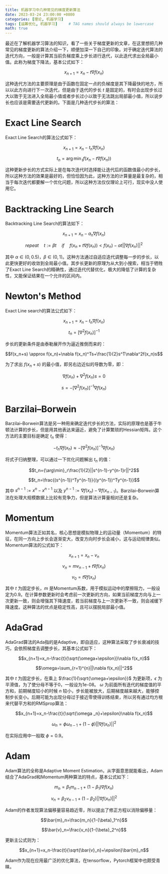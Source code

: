 ```yaml
---
title: 机器学习中几种常见的梯度更新算法
date: 2023-03-24 23:00:00 +0800
categories: [理论, 机器学习]
tags: [运筹优化, 机器学习]     # TAG names should always be lowercase
math: true
---
```



最近在了解机器学习算法的知识，看了一些关于梯度更新的文章，在这里想把几种常见的梯度更新的算法介绍一下，顺便加深一下自己的印象。对于确定迭代算法的迭代方向，一般是计算其当前负梯度乘上步长进行迭代，以此迭代求出全局最小值。此称为梯度下降法，基本公式如下： 

$$x_{n+1}=x_n-t\nabla f(x_n)$$  

这种迭代方法的主要原理是由于函数在固定一点的负梯度是其下降最快的地方，所以以此方向进行下一次迭代，但是由于迭代的步长 $t$ 是固定的，有时会出现步长过大以致于无法进入全局最小值或者步长过小以致于无法跳出局部最小值，所以说步长也应该是需要迭代更新的。下面是几种迭代步长的算法：

# Exact Line Search

Exact Line Search的算法公式如下：  

$$x_{n+1}=x_n-t_n\nabla f(x_n)$$  

$$t_n={\arg\min}_{t}f(x_n-t\nabla f(x_n))$$  

这种更新步长的方式实际上是在每次迭代时选择能让迭代后的函数值最小的步长，所以这种方法的效果是最好的，但恰恰因为此，这种方法的计算量是最复杂的，相当于每次迭代都要解一个优化问题，所以这种方法仅仅理论上可行，现实中没人使用它。

# Backtracking Line Search

Backtracking Line Search的算法如下：  

$$x_{n+1}=x_n-a_n\nabla f(x_n)$$  

$$repeat\quad t:=\beta t\quad if\quad f(x_n+t\nabla f(x_n))<f(x_n)-\alpha t||\nabla f(x_n)||^2$$  

其中 $\alpha\in(0,0.5)$，$\beta\in(0,1)$。这种方法通过自适应迭代调整每一步的步长，以此更快更好的收敛到全局最小值。其步长更新的原理为从大到小搜索，相当于牺牲了Exact Line Search的精确性，通过迭代代替优化，极大的降低了计算的复杂性，又能保证结果在一个允许的区间内。

# Newton's Method

Exact Line search的算法公式如下：  

$$x_{n+1}=x_n-t_n\nabla f(x_n)$$  

$$t_n=[\nabla^2f(x_n)]^{-1}$$  

步长的更新条件是由泰勒展开作为逼近推倒而来的：  

$$f(x_n+s) \approx f(x_n)+\nabla f(x_n)^Ts+\frac{1}{2}s^T\nabla^2f(x_n)s$$  

为了求出 $f(x_n+s)$ 的最小值，即另右边近似的导数为零，即：   
  
$$\nabla f(x_n)+\nabla^2f(x_n)s=0$$  

$$s=-[\nabla^2f(x_n)]^{-1}\nabla f(x_n)$$  

# Barzilai–Borwein

Barzilai–Borwein算法是另一种用来确定迭代步长的方法，实际的原理也是基于牛顿法计算的步长，但是用其他表达来逼近，避免了计算繁琐的Hessian矩阵。这个方法的主要目标是确定 $t_n$ 使得：  

$$-t_n\nabla f(x_n)\approx -[\nabla^2f(x_n)]^{-1}\nabla f(x_n)$$  

将式子归纳整理，可以通过一下优化问题解出 $t_n$ 的值：

$$t_n={\arg\min}_r\frac{1}{2}||s^{n-1}-y^{n-1}r||^2$$  

$$t_n=\frac{(s^{n-1})^Ty^{n-1}}{(y^{n-1})^Ty^{n-1}}$$  

其中 $s^{n-1}:=x^n-x^{n-1}$ 以及 $y^{n-1}:=\nabla f(x_n)-\nabla f(x_{n-1})$。Barzilai–Borwein算法在处理大规模数据上比较有竞争力，但是算法计算量相对还是复杂。


# Momentum

Momentum算法正如其名，核心思想是模拟物理上的运动量（Momentum）的特征，在同一方向上步长会逐渐变大，改变方向时步长会减小，这与运动规律类似。Momentum算法的公式如下：  

$$x_{n+1}=x_n-v_n$$  

$$v_n=mv_{n-1}+t\nabla f(x_n)$$  

$$v_0=t\nabla f(x_n)$$  

其中 $t$ 为固定步长，$m$ 是Momentum系数，用于模拟运动中的摩擦阻力，一般设定为0.9。在计算参数更新时会考虑前一次更新的方向，如果当前梯度方向与上一次更新一致，则会增强其下降速度，若当前梯度与上一次更新不一致，则会减缓下降速度。这种算法的优点是稳定性高，且可以摆脱局部最小值。


# AdaGrad
AdaGrad算法的Ada指的是Adaptive，即自适应，这种算法采取了步长衰减的技巧，会依照梯度去调整步长，其基本公式如下：  

$$x_{n+1}=x_n-\frac{t}{\sqrt{\omega+\epsilon}}\nabla f(x_n)$$  

$$\omega=\sum_{r=1}^{n}||\nabla f(x_n)||^2$$  

其中 $t$ 为固定步长，在乘上 $\frac{1}{\sqrt{\omega+\epsilon}}$ 为更新项，$\epsilon$ 为平滑值，为了使分母不等于0，一般设为1e-08。
$\omega$ 为前面所有迭代的梯度值的平方和，前期梯度较小的时候 $n$ 较小，步长能被放大，后期梯度越来越大，能够控制步长变小。后期可能为出现分母过于接近零使得训练结束，所以另有通过均方根来代替平方和的RMSprop算法：  

$$x_{n+1}=x_n-\frac{t}{\sqrt{\omega _n}+\epsilon}\nabla f(x_n)$$ 

$$\omega _n=\phi\omega _{n-1}+(1-\phi)||\nabla f(x_n)||^2$$  

在实际应用中一般取 $\phi=0.9$。

# Adam

Adam算法的全称是Adaptive Moment Estimation，从字面意思就能看出，Adam结合了AdaGrad和Momentum两种算法的特点，基本公式如下：  

$$m_n={\beta}_1m_{n-1}+(1-{\beta}_1)\nabla f(x_n)$$  

$$v_n={\beta}_2v_{n-1}+(1-{\beta}_2)||\nabla f(x_n)||^2$$  

Adam的作者发现算法偏移量容易趋近零，所以提出了修正方程以消除偏移量：  

$$\bar{m}_n=\frac{m_n}{1-{\beta}_1^n}$$  

$$\bar{v}_n=\frac{v_n}{1-{\beta}_2^n}$$  

更新主公式则为：  

$$x_{n+1}=x_n-\frac{t}{\sqrt{\bar{v}_n}+\epsilon}\bar{m}_n$$  

Adam作为现在应用最广泛的优化算法，在tensorflow，Pytorch框架中也颇受青睐。






